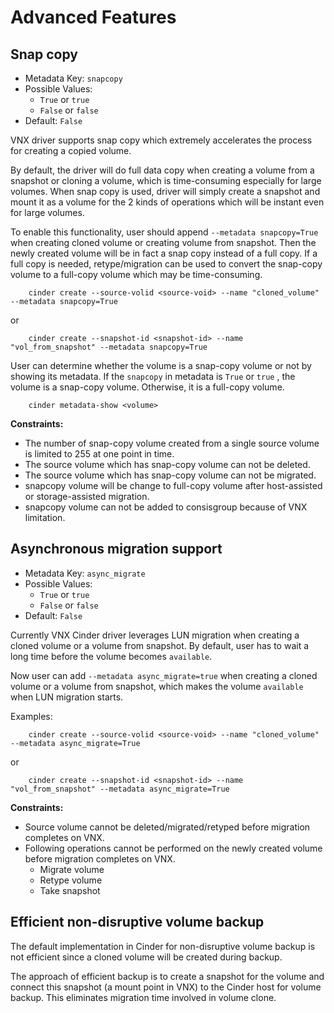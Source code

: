 # Advanced Features

## Snap copy

* Metadata Key: `snapcopy`
* Possible Values:
    * `True` or `true`
    * `False` or `false`
* Default: `False`

VNX driver supports snap copy which extremely accelerates the process for
creating a copied volume.

By default, the driver will do full data copy when creating a
volume from a snapshot or cloning a volume, which is time-consuming especially
for large volumes.  When snap copy is used, driver will simply create a snapshot
and mount it as a volume for the 2 kinds of operations which will be instant
even for large volumes.

To enable this functionality, user should append `--metadata snapcopy=True`
when creating cloned volume or creating volume from snapshot. Then the newly
created volume will be in fact a snap copy instead of a full copy.
If a full copy is needed, retype/migration can be used to convert the
snap-copy volume to a full-copy volume which may be time-consuming.

        cinder create --source-volid <source-void> --name "cloned_volume" --metadata snapcopy=True

or

        cinder create --snapshot-id <snapshot-id> --name "vol_from_snapshot" --metadata snapcopy=True

User can determine whether the volume is a snap-copy volume or not by
showing its metadata. If the `snapcopy` in metadata is `True` or `true` , the volume is a
snap-copy volume. Otherwise, it is a full-copy volume.

        cinder metadata-show <volume>

__Constraints:__

* The number of snap-copy volume created from a single source volume is limited to
  255 at one point in time.
* The source volume which has snap-copy volume can not be deleted.
* The source volume which has snap-copy volume can not be migrated.
* snapcopy volume will be change to full-copy volume after host-assisted or storage-assisted migration.
* snapcopy volume can not be added to consisgroup because of VNX limitation.

## Asynchronous migration support

* Metadata Key: `async_migrate`
* Possible Values:
    * `True` or `true`
    * `False` or `false`
* Default: `False`

Currently VNX Cinder driver leverages LUN migration when creating a cloned
volume or a volume from snapshot.
By default, user has to wait a long time before the volume becomes
`available`.

Now user can add `--metadata async_migrate=true` when creating a cloned volume
or a volume from snapshot, which makes the volume `available` when LUN
migration starts.

Examples:

        cinder create --source-volid <source-void> --name "cloned_volume" --metadata async_migrate=True

or

        cinder create --snapshot-id <snapshot-id> --name "vol_from_snapshot" --metadata async_migrate=True

__Constraints:__

* Source volume cannot be deleted/migrated/retyped before
  migration completes on VNX.
* Following operations cannot be performed on the newly created volume before
  migration completes on VNX.
  - Migrate volume
  - Retype volume
  - Take snapshot

## Efficient non-disruptive volume backup

The default implementation in Cinder for non-disruptive volume backup is not
efficient since a cloned volume will be created during backup.

The approach of efficient backup is to create a snapshot for the volume and
connect this snapshot (a mount point in VNX) to the Cinder host for volume
backup. This eliminates migration time involved in volume clone.

